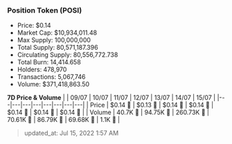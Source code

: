 
  ### Position Token (POSI)
  - Price: $0.14
  - Market Cap: $10,934,011.48
  - Max Supply: 100,000,000
  - Total Supply: 80,571,187.396
  - Circulating Supply: 80,556,772.738
  - Total Burn: 14,414.658
  - Holders: 478,970
  - Transactions: 5,067,746
  - Volume: $371,418,863.50

  **7D Price & Volume**
  | | 09&#x2F;07 | 10&#x2F;07 | 11&#x2F;07 | 12&#x2F;07 | 13&#x2F;07 | 14&#x2F;07 | 15&#x2F;07 |
  |---|---|---|---|---|---|---|---|
  | Price | $0.14 🔻 | $0.13 🔻 | $0.14 🚀 | $0.14 🔻 | $0.14 🔻 | $0.14 🚀 | $0.14 🔻 |
  | Volume | 40.7K 🔻 | 94.75K 🚀 | 260.73K 🚀 | 70.61K 🔻 | 86.79K 🚀 | 69.68K 🔻 | 1.1K 🔻 |

  > updated_at: Jul 15, 2022 1:57 AM
